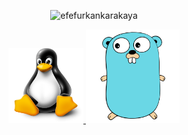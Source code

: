 <div
  name="stats"
  align="center"
>
  <p align="center">
    <img
      src="https://komarev.com/ghpvc/?username=efefurkankarakaya&label=Profile%20views&color=0e75b6&style=flat"
      alt="efefurkankarakaya"
    />
  </p>
  <a
    href="https://github.com/torvalds/linux"
    target="_blank"
    rel="noreferrer"
  >
    <img
      src="./logo/tech/linux.png"
      alt="linux"
      width="120"
      height="120"
    />
  </a>
   <a
      href="https://golang.org"
      target="_blank"
      rel="noreferrer"
    >
      <img
        src="https://raw.githubusercontent.com/devicons/devicon/master/icons/go/go-original.svg"
        alt="go"
        width="150"
        height="150"
      />
    </a>
</div>

